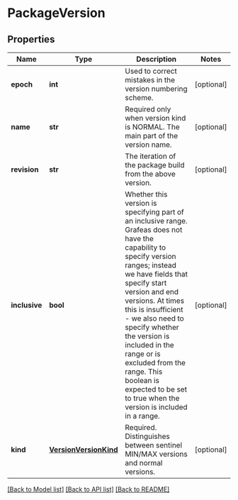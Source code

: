 # PackageVersion

## Properties
Name | Type | Description | Notes
------------ | ------------- | ------------- | -------------
**epoch** | **int** | Used to correct mistakes in the version numbering scheme. | [optional] 
**name** | **str** | Required only when version kind is NORMAL. The main part of the version name. | [optional] 
**revision** | **str** | The iteration of the package build from the above version. | [optional] 
**inclusive** | **bool** | Whether this version is specifying part of an inclusive range. Grafeas does not have the capability to specify version ranges; instead we have fields that specify start version and end versions. At times this is insufficient - we also need to specify whether the version is included in the range or is excluded from the range. This boolean is expected to be set to true when the version is included in a range. | [optional] 
**kind** | [**VersionVersionKind**](VersionVersionKind.md) | Required. Distinguishes between sentinel MIN/MAX versions and normal versions. | [optional] 

[[Back to Model list]](../README.md#documentation-for-models) [[Back to API list]](../README.md#documentation-for-api-endpoints) [[Back to README]](../README.md)


